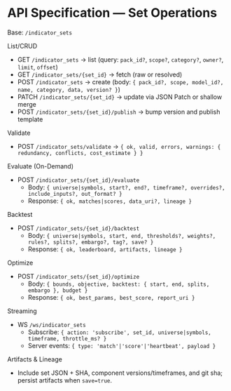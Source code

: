 # API Specification — Set Operations

Base: `/indicator_sets`

List/CRUD
- GET `/indicator_sets` → list (query: `pack_id?`, `scope?`, `category?`, `owner?`, `limit`, `offset`)
- GET `/indicator_sets/{set_id}` → fetch (raw or resolved)
- POST `/indicator_sets` → create (body: `{ pack_id?, scope, model_id?, name, category, data, version? }`)
- PATCH `/indicator_sets/{set_id}` → update via JSON Patch or shallow merge
- POST `/indicator_sets/{set_id}/publish` → bump version and publish template

Validate
- POST `/indicator_sets/validate` → `{ ok, valid, errors, warnings: { redundancy, conflicts, cost_estimate } }`

Evaluate (On-Demand)
- POST `/indicator_sets/{set_id}/evaluate`
  - Body: `{ universe|symbols, start?, end?, timeframe?, overrides?, include_inputs?, out_format? }`
  - Response: `{ ok, matches|scores, data_uri?, lineage }`

Backtest
- POST `/indicator_sets/{set_id}/backtest`
  - Body: `{ universe|symbols, start, end, thresholds?, weights?, rules?, splits?, embargo?, tag?, save? }`
  - Response: `{ ok, leaderboard, artifacts, lineage }`

Optimize
- POST `/indicator_sets/{set_id}/optimize`
  - Body: `{ bounds, objective, backtest: { start, end, splits, embargo }, budget }`
  - Response: `{ ok, best_params, best_score, report_uri }`

Streaming
- WS `/ws/indicator_sets`
  - Subscribe: `{ action: 'subscribe', set_id, universe|symbols, timeframe, throttle_ms? }`
  - Server events: `{ type: 'match'|'score'|'heartbeat', payload }`

Artifacts & Lineage
- Include set JSON + SHA, component versions/timeframes, and git sha; persist artifacts when `save=true`.


